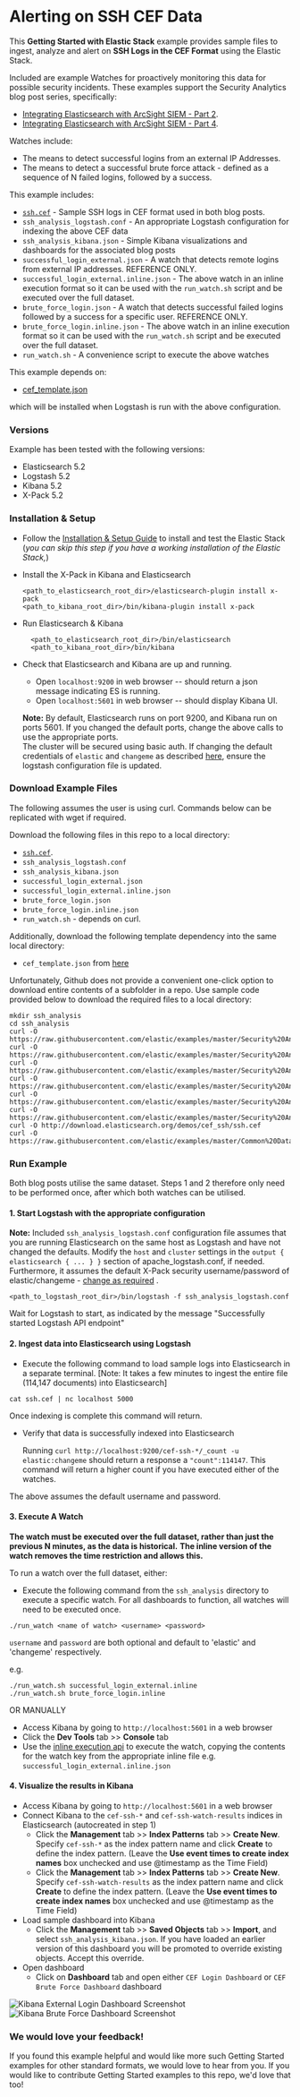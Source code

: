 # Alerting on SSH CEF Data

This **Getting Started with Elastic Stack** example provides sample files to ingest, analyze and alert on **SSH Logs in the CEF Format** using the Elastic Stack. 

Included are example Watches for proactively monitoring this data for possible security incidents.  These examples support the Security Analytics blog post series, specifically:
 
* [Integrating Elasticsearch with ArcSight SIEM - Part 2](https://elastic.co/blog/integrating-elasticsearch-with-arcsight-siem-part-2).
* [Integrating Elasticsearch with ArcSight SIEM - Part 4](https://elastic.co/blog/integrating-elasticsearch-with-arcsight-siem-part-4).  

Watches include:

* The means to detect successful logins from an external IP Addresses.
* The means to detect a successful brute force attack - defined as a sequence of N failed logins, followed by a success.

This example includes:

- [`ssh.cef`](http://download.elasticsearch.org/demos/cef_ssh/ssh.cef) - Sample SSH logs in CEF format used in both blog posts.
- `ssh_analysis_logstash.conf` - An appropriate Logstash configuration for indexing the above CEF data
- `ssh_analysis_kibana.json` - Simple Kibana visualizations and dashboards for the associated blog posts
- `successful_login_external.json` -  A watch that detects remote logins from external IP addresses. REFERENCE ONLY. 
- `successful_login_external.inline.json` - The above watch in an inline execution format so it can be used with the `run_watch.sh` script and be executed over the full dataset.
- `brute_force_login.json` -  A watch that detects successful failed logins followed by a success for a specific user. REFERENCE ONLY. 
- `brute_force_login.inline.json` - The above watch in an inline execution format so it can be used with the `run_watch.sh` script and be executed over the full dataset.
- `run_watch.sh` - A convenience script to execute the above watches

This example depends on:

- [cef_template.json](https://github.com/elastic/examples/blob/master/Common%20Data%20Formats/cef/logstash/pipeline/cef_template.json) 

which will be installed when Logstash is run with the above configuration.

### Versions

Example has been tested with the following versions:

- Elasticsearch 5.2
- Logstash 5.2
- Kibana 5.2
- X-Pack 5.2

### Installation & Setup

* Follow the [Installation & Setup Guide](https://github.com/elastic/examples/blob/master/Installation%20and%20Setup.md) to install and test the Elastic Stack (*you can skip this step if you have a working installation of the Elastic Stack,*)


* Install the X-Pack in Kibana and Elasticsearch 

  ```shell
  <path_to_elasticsearch_root_dir>/elasticsearch-plugin install x-pack
  <path_to_kibana_root_dir>/bin/kibana-plugin install x-pack
  ```

* Run Elasticsearch & Kibana
  ```shell
    <path_to_elasticsearch_root_dir>/bin/elasticsearch
    <path_to_kibana_root_dir>/bin/kibana
    ```

* Check that Elasticsearch and Kibana are up and running.
  - Open `localhost:9200` in web browser -- should return a json message indicating ES is running.
  - Open `localhost:5601` in web browser -- should display Kibana UI.

  **Note:** By default, Elasticsearch runs on port 9200, and Kibana run on ports 5601. If you changed the default ports, change the above calls to use the appropriate ports.  
  The cluster will be secured using basic auth. If changing the default credentials of `elastic` and `changeme` as described [here](https://www.elastic.co/guide/en/x-pack/current/security-getting-started.html), ensure the logstash configuration file is updated.

### Download Example Files

The following assumes the user is using curl. Commands below can be replicated with wget if required.

Download the following files in this repo to a local directory:

- [`ssh.cef`](http://download.elasticsearch.org/demos/cef_ssh/ssh.cef).  
- `ssh_analysis_logstash.conf`
- `ssh_analysis_kibana.json`
- `successful_login_external.json`
- `successful_login_external.inline.json`
- `brute_force_login.json`
- `brute_force_login.inline.json`
- `run_watch.sh` - depends on curl.

Additionally, download the following template dependency into the same local directory:

- `cef_template.json` from [here](https://github.com/elastic/examples/blob/master/Common%20Data%20Formats/cef/logstash/pipeline/cef_template.json)

Unfortunately, Github does not provide a convenient one-click option to download entire contents of a subfolder in a repo. Use sample code provided below to download the required files to a local directory:

```shell
mkdir ssh_analysis
cd ssh_analysis
curl -O https://raw.githubusercontent.com/elastic/examples/master/Security%20Analytics/ssh_analysis/ssh_analysis_logstash.conf
curl -O https://raw.githubusercontent.com/elastic/examples/master/Security%20Analytics/ssh_analysis/successful_login_external.json
curl -O https://raw.githubusercontent.com/elastic/examples/master/Security%20Analytics/ssh_analysis/successful_login_external.inline.json
curl -O https://raw.githubusercontent.com/elastic/examples/master/Security%20Analytics/ssh_analysis/brute_force_login.json
curl -O https://raw.githubusercontent.com/elastic/examples/master/Security%20Analytics/ssh_analysis/brute_force_login.inline.json
curl -O https://raw.githubusercontent.com/elastic/examples/master/Security%20Analytics/ssh_analysis/ssh_analysis_kibana.json
curl -O http://download.elasticsearch.org/demos/cef_ssh/ssh.cef
curl -O https://raw.githubusercontent.com/elastic/examples/master/Common%20Data%20Formats/cef/logstash/pipeline/cef_template.json
```


### Run Example

Both blog posts utilise the same dataset.  Steps 1 and 2 therefore only need to be performed once, after which both watches can be utilised.

#### 1. Start Logstash with the appropriate configuration

**Note:** Included `ssh_analysis_logstash.conf` configuration file assumes that you are running Elasticsearch on the same host as Logstash and have not changed the defaults. Modify the `host` and `cluster` settings in the `output { elasticsearch { ... } }`   section of apache_logstash.conf, if needed. 
Furthermore, it assumes the default X-Pack security username/password of elastic/changeme - [change as required](https://github.com/elastic/examples/blob/master/Security%20Analytics/ssh_analysis/ssh_analysis_logstash.conf#L42-L43) .

```shell
<path_to_logstash_root_dir>/bin/logstash -f ssh_analysis_logstash.conf
```

Wait for Logstash to start, as indicated by the message "Successfully started Logstash API endpoint"

#### 2. Ingest data into Elasticsearch using Logstash

* Execute the following command to load sample logs into Elasticsearch in a separate terminal. [Note: It takes a few minutes to ingest the entire file (114,147 documents) into Elasticsearch]

```shell
cat ssh.cef | nc localhost 5000
```

Once indexing is complete this command will return.

* Verify that data is successfully indexed into Elasticsearch

  Running `curl http://localhost:9200/cef-ssh-*/_count -u elastic:changeme` should return a response a `"count":114147`.  This command will return a higher count if you have executed either of the watches.

The above assumes the default username and password.

#### 3. Execute A Watch

**The watch must be executed over the full dataset, rather than just the previous N minutes, as the data is historical.**
**The inline version of the watch removes the time restriction and allows this.**

To run a watch over the full dataset, either:

* Execute the following command from the `ssh_analysis` directory to execute a specific watch.  For all dashboards to function, all watches will need to be executed once.

```shell
./run_watch <name of watch> <username> <password>
```

`username` and `password` are both optional and default to 'elastic' and 'changeme' respectively.

e.g.

```shell
./run_watch.sh successful_login_external.inline
./run_watch.sh brute_force_login.inline
```


OR MANUALLY

* Access Kibana by going to `http://localhost:5601` in a web browser
* Click the **Dev Tools** tab >> **Console** tab
* Use the [inline execution api](https://www.elastic.co/guide/en/x-pack/5.2/watcher-api-execute-watch.html#watcher-api-execute-inline-watch) to execute the watch, copying the contents for the watch key from the appropriate inline file e.g. `successful_login_external.inline.json`

#### 4. Visualize the results in Kibana

* Access Kibana by going to `http://localhost:5601` in a web browser
* Connect Kibana to the `cef-ssh-*` and `cef-ssh-watch-results` indices in Elasticsearch (autocreated in step 1)
    * Click the **Management** tab >> **Index Patterns** tab >> **Create New**. Specify `cef-ssh-*` as the index pattern name and click **Create** to define the index pattern. (Leave the **Use event times to create index names** box unchecked and use @timestamp as the Time Field)
    * Click the **Management** tab >> **Index Patterns** tab >> **Create New**. Specify `cef-ssh-watch-results` as the index pattern name and click **Create** to define the index pattern. (Leave the **Use event times to create index names** box unchecked and use @timestamp as the Time Field)
* Load sample dashboard into Kibana
    * Click the **Management** tab >> **Saved Objects** tab >> **Import**, and select `ssh_analysis_kibana.json`. If you have loaded an earlier version of this dashboard you will be promoted to override existing objects. Accept this override.
* Open dashboard
    * Click on **Dashboard** tab and open either `CEF Login Dashboard` or `CEF Brute Force Dashboard` dashboard

![Kibana External Login Dashboard Screenshot](https://cloud.githubusercontent.com/assets/12695796/24197080/168a40fc-0ef8-11e7-9c32-3182dd23c76c.png)
![Kibana Brute Force Dashboard Screenshot](https://cloud.githubusercontent.com/assets/12695796/24197092/1eb5f82a-0ef8-11e7-9cdf-6c55e144f9b5.png)

### We would love your feedback!
If you found this example helpful and would like more such Getting Started examples for other standard formats, we would love to hear from you. If you would like to contribute Getting Started examples to this repo, we'd love that too!
